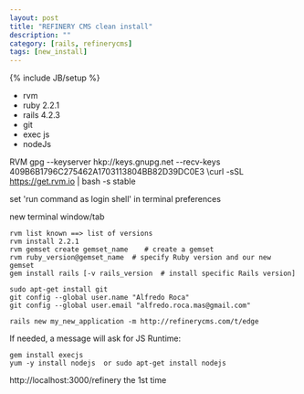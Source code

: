 ```yaml
---
layout: post
title: "REFINERY CMS clean install"
description: ""
category: [rails, refinerycms]
tags: [new_install]
---
```

{% include JB/setup %}

- rvm
- ruby 2.2.1
- rails 4.2.3
- git
- exec js
- nodeJs


RVM
    gpg --keyserver hkp://keys.gnupg.net --recv-keys 409B6B1796C275462A1703113804BB82D39DC0E3
    \curl -sSL https://get.rvm.io | bash -s stable

set 'run command as login shell' in terminal preferences

new terminal window/tab

    rvm list known ==> list of versions
    rvm install 2.2.1
    rvm gemset create gemset_name    # create a gemset
    rvm ruby_version@gemset_name  # specify Ruby version and our new gemset
    gem install rails [-v rails_version  # install specific Rails version]

    sudo apt-get install git
    git config --global user.name "Alfredo Roca"
    git config --global user.email "alfredo.roca.mas@gmail.com"

    rails new my_new_application -m http://refinerycms.com/t/edge

If needed, a message will ask for JS Runtime:

    gem install execjs
    yum -y install nodejs  or sudo apt-get install nodejs

http://localhost:3000/refinery the 1st time

